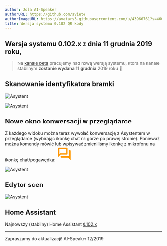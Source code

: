 ```yaml
---
author: Jola AI-Speaker
authorURL: https://github.com/sviete
authorImageURL: https://avatars3.githubusercontent.com/u/43966761?s=460&v=4
title: Wersja systemu 0.102 QR kody
---
```


## Wersja systemu 0.102.x z dnia 11 grudnia 2019 roku,

> Na [kanale beta](/AIS-docs/docs/en/ais_gate_faq_hass_compatibility.html#harmonogram-wydań-asystenta-domowego) pracujemy nad nową wersją systemu, która na kanale stabilnym **zostanie wydana 11 grudnia** 2019 roku 🥳


## Skanowanie identyfikatora bramki

![Asystent](/AIS-docs/img/en/blog/qr_code_web_0.png)

![Asystent](/AIS-docs/img/en/blog/qr_code_web.png)


## Nowe okno konwersacji w przeglądarce

Z każdego widoku można teraz wywołać konwersację z Asystentem w przeglądarce (wybirając ikonkę chat na górze po prawej stronie).
Ponieważ można komendy mówić lub wpisywać zmieniliśmy ikonkę z mikrofonu na ikonkę chat/pogawędka:
<svg style="width:48px;height:48px" viewBox="0 0 24 24">
    <path fill="#FF9800" d="M15,4V11H5.17L4,12.17V4H15M16,2H3A1,1 0 0,0 2,3V17L6,13H16A1,1 0 0,0 17,12V3A1,1 0 0,0 16,2M21,6H19V15H6V17A1,1 0 0,0 7,18H18L22,22V7A1,1 0 0,0 21,6Z" />
</svg>

![Asystent](/AIS-docs/img/en/blog/new_conversation.png)


## Edytor scen

![Asystent](/AIS-docs/img/en/blog/scene_editor.png)

## Home Assistant

Najnowszy (stabilny) Home Assistant <a href="https://www.home-assistant.io/blog/2019/11/20/release-102/" target="_blank">0.102.x</a>




----
Zapraszamy do aktualizacji!
AI-Speaker 12/2019
